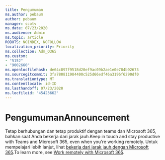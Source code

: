 ```yaml
---
title: Pengumuman
ms.author: pebaum
author: pebaum
manager: scotv
ms.date: 07/23/2020
ms.audience: Admin
ms.topic: article
ROBOTS: NOINDEX, NOFOLLOW
localization_priority: Priority
ms.collection: Adm_O365
ms.custom:
- "5152"
- "9002660"
ms.openlocfilehash: de64c897f9518d20ef9ac09b2ae1e0e784b92673
ms.sourcegitcommit: 3fa780811984400c525d66edf46a3196f6290df0
ms.translationtype: MT
ms.contentlocale: id-ID
ms.lasthandoff: 07/23/2020
ms.locfileid: "45423662"
---
```

# <a name="announcement"></a><span data-ttu-id="083fa-102">Pengumuman</span><span class="sxs-lookup"><span data-stu-id="083fa-102">Announcement</span></span>

<span data-ttu-id="083fa-103">Tetap berhubungan dan tetap produktif dengan teams dan Microsoft 365, bahkan saat Anda bekerja dari jarak jauh.</span><span class="sxs-lookup"><span data-stu-id="083fa-103">Keep in touch and stay productive with Teams and Microsoft 365, even when you're working remotely.</span></span> <span data-ttu-id="083fa-104">Untuk mempelajari lebih lanjut, lihat [bekerja dari jarak jauh dengan Microsoft 365](https://aka.ms/remote-work).</span><span class="sxs-lookup"><span data-stu-id="083fa-104">To learn more, see [Work remotely with Microsoft 365](https://aka.ms/remote-work).</span></span>